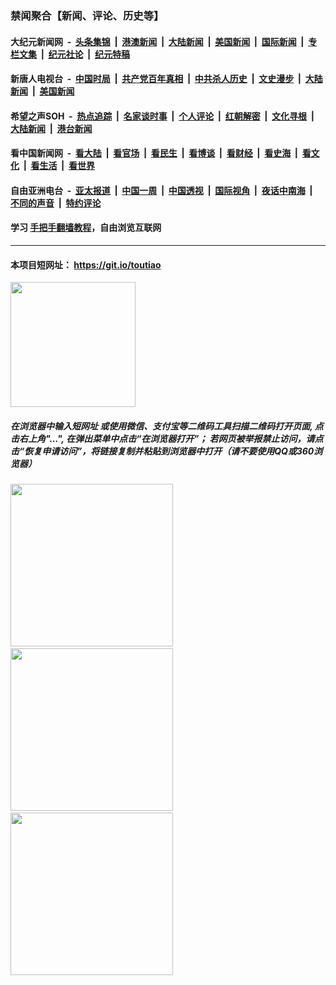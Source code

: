 ### 禁闻聚合【新闻、评论、历史等】

#### 大纪元新闻网 &nbsp;-&nbsp; [头条集锦](indexes/E头条集锦.md?t=02170555) &nbsp;|&nbsp; [港澳新闻](indexes/E港澳新闻.md?t=02170555)  &nbsp;|&nbsp; [大陆新闻](indexes/E大陆新闻.md?t=02170555) &nbsp;|&nbsp; [美国新闻](indexes/E美国新闻.md?t=02170555) &nbsp;|&nbsp; [国际新闻](indexes/E国际新闻.md?t=02170555) &nbsp;|&nbsp; [专栏文集](indexes/E专栏文集.md?t=02170555) &nbsp;|&nbsp; [纪元社论](indexes/E纪元社论.md?t=02170555) &nbsp;|&nbsp; [纪元特稿](indexes/E纪元特稿.md?t=02170555) 

#### 新唐人电视台 &nbsp;-&nbsp; [中国时局](indexes/N中国时局.md?t=02170555) &nbsp;|&nbsp; [共产党百年真相](indexes/N共产党百年真相.md?t=02170555) &nbsp;|&nbsp; [中共杀人历史](indexes/N中共杀人历史.md?t=02170555) &nbsp;|&nbsp; [文史漫步](indexes/N文史漫步.md?t=02170555) &nbsp;|&nbsp; [大陆新闻](indexes/N大陆新闻.md?t=02170555) &nbsp;|&nbsp; [美国新闻](indexes/N美国新闻.md?t=02170555)

#### 希望之声SOH &nbsp;-&nbsp; [热点追踪](indexes/H热点追踪.md?t=02170555) &nbsp;|&nbsp; [名家谈时事](indexes/H名家谈时事.md?t=02170555) &nbsp;|&nbsp; [个人评论](indexes/H个人评论.md?t=02170555)  &nbsp;|&nbsp; [红朝解密](indexes/H红朝解密.md?t=02170555) &nbsp;|&nbsp; [文化寻根](indexes/H文化寻根.md?t=02170555) &nbsp;|&nbsp; [大陆新闻](indexes/H大陆新闻.md?t=02170555) &nbsp;|&nbsp; [港台新闻](indexes/H港台新闻.md?t=02170555)

#### 看中国新闻网 &nbsp;-&nbsp; [看大陆](indexes/S看大陆.md?t=02170555) &nbsp;|&nbsp; [看官场](indexes/S看官场.md?t=02170555) &nbsp;|&nbsp; [看民生](indexes/S看民生.md?t=02170555)  &nbsp;|&nbsp; [看博谈](indexes/S看博谈.md?t=02170555) &nbsp;|&nbsp; [看财经](indexes/S看财经.md?t=02170555) &nbsp;|&nbsp; [看史海](indexes/S看史海.md?t=02170555) &nbsp;|&nbsp; [看文化](indexes/S看文化.md?t=02170555) &nbsp;|&nbsp; [看生活](indexes/S看生活.md?t=02170555) &nbsp;|&nbsp; [看世界](indexes/S看世界.md?t=02170555)

#### 自由亚洲电台 &nbsp;-&nbsp; [亚太报道](indexes/R亚太报道.md?t=02170555) &nbsp;|&nbsp; [中国一周](indexes/R中国一周.md?t=02170555) &nbsp;|&nbsp; [中国透视](indexes/R中国透视.md?t=02170555)  &nbsp;|&nbsp; [国际视角](indexes/R国际视角.md?t=02170555) &nbsp;|&nbsp; [夜话中南海](indexes/R夜话中南海.md?t=02170555) &nbsp;|&nbsp; [不同的声音](indexes/R不同的声音.md?t=02170555) &nbsp;|&nbsp; [特约评论](indexes/R特约评论.md?t=02170555)

#### 学习 [手把手翻墙教程](https://github.com/gfw-breaker/guides/wiki)，自由浏览互联网

----

#### 本项目短网址： https://git.io/toutiao
<img src="https://raw.githubusercontent.com/gfw-breaker/banned-news/master/scripts/img/qr.png" width="200px"/>  

##### 在浏览器中输入短网址 或使用微信、支付宝等二维码工具扫描二维码打开页面, 点击右上角"...", 在弹出菜单中点击“在浏览器打开”； 若网页被举报禁止访问，请点击“恢复申请访问”，将链接复制并粘贴到浏览器中打开（请不要使用QQ或360浏览器）

<img src="https://raw.githubusercontent.com/gfw-breaker/banned-news/master/scripts/img/1.png" width="260px"/> &nbsp; <img src="https://raw.githubusercontent.com/gfw-breaker/banned-news/master/scripts/img/2.png" width="260px"/> &nbsp; <img src="https://raw.githubusercontent.com/gfw-breaker/banned-news/master/scripts/img/3.png" width="260px"/>
